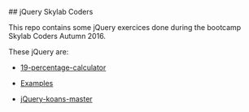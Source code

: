 ## jQuery Skylab Coders

This repo contains some jQuery exercices done during the bootcamp Skylab Coders Autumn 2016.

These jQuery are:

* [19-percentage-calculator](https://github.com/FerranGT/Bootstrap/tree/master/01-photoapp-website)

* [Examples](https://github.com/FerranGT/Bootstrap/tree/master/02-portfolio)

* [jQuery-koans-master](https://github.com/FerranGT/Bootstrap/tree/master/02-portfolio)
